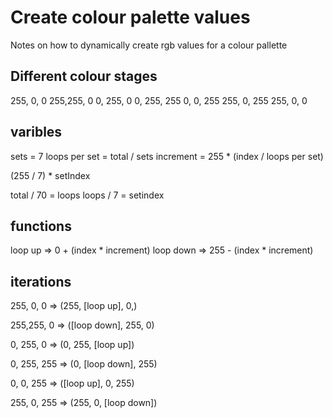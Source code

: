 # Create colour palette values
Notes on how to dynamically create rgb values for a colour pallette


## Different colour stages
255, 0, 0
255,255, 0
0, 255, 0
0, 255, 255
0, 0, 255
255, 0, 255
255, 0, 0

## varibles
sets = 7
loops per set = total / sets
increment = 255 * (index / loops per set)

(255 / 7) * setIndex


total / 70 = loops
loops / 7 = setindex


## functions
loop up 	=> 0 + (index * increment)
loop down	=> 255 - (index * increment)



## iterations
255, 0, 0
=> (255, [loop up], 0,)

255,255, 0
=> ([loop down], 255, 0)

0, 255, 0
=> (0, 255, [loop up])

0, 255, 255
=> (0, [loop down], 255)

0, 0, 255
=> ([loop up], 0, 255)

255, 0, 255
=> (255, 0, [loop down])

